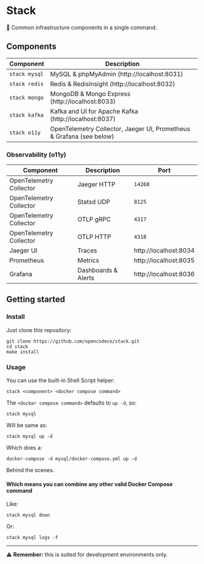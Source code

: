 # Stack

🧱 Common infrastructure components in a single command.

## Components

| Component | Description |
| --- | --- |
| `stack mysql`| MySQL & phpMyAdmin (http://localhost:8031) |
| `stack redis` | Redis & RedisInsight (http://localhost:8032) |
| `stack mongo` | MongoDB & Mongo Express (http://localhost:8033) |
| `stack kafka` | Kafka and UI for Apache Kafka (http://localhost:8037) |
| `stack o11y` | OpenTelemetry Collector, Jaeger UI, Prometheus & Grafana (see below) |

### Observability (o11y)

| Component | Description | Port |
| --- | --- | --- |
| OpenTelemetry Collector | Jaeger HTTP | `14268` |
| OpenTelemetry Collector | Statsd UDP | `8125` |
| OpenTelemetry Collector | OTLP gRPC | `4317` |
| OpenTelemetry Collector | OTLP HTTP | `4318` |
| Jaeger UI | Traces | http://localhost:8034 |
| Prometheus | Metrics | http://localhost:8035 |
| Grafana | Dashboards & Alerts | http://localhost:8036 | 

## Getting started

### Install

Just clone this repository:
```shell
git clone https://github.com/opencodeco/stack.git
cd stack
make install
```

### Usage
You can use the built-in Shell Script helper:
```shell
stack <component> <docker compose command>
```

The `<docker compose command>` defaults to `up -d`, so:
```shell
stack mysql
```
Will be same as:
```shell
stack mysql up -d
```
Which does a:
```shell
docker-compose -d mysql/docker-compose.yml up -d
```
Behind the scenes.

#### Which means you can combine any other valid Docker Compose command

Like:
```shell
stack mysql down
```

Or:
```shell
stack mysql logs -f
```

---

⚠️ **Remember:** this is suited for development environments only.
